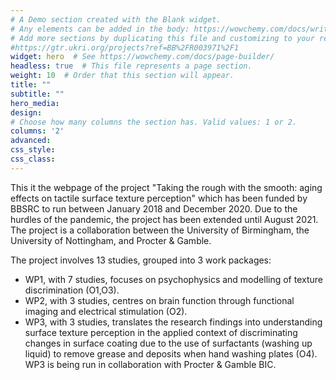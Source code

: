 ```yaml
---
# A Demo section created with the Blank widget.
# Any elements can be added in the body: https://wowchemy.com/docs/writing-markdown-latex/
# Add more sections by duplicating this file and customizing to your requirements.
#https://gtr.ukri.org/projects?ref=BB%2FR003971%2F1
widget: hero  # See https://wowchemy.com/docs/page-builder/
headless: true  # This file represents a page section.
weight: 10  # Order that this section will appear.
title: ""
subtitle: ""
hero_media:
design:
# Choose how many columns the section has. Valid values: 1 or 2.
columns: '2'
advanced:
css_style:
css_class:
---
```


This it the webpage of the project "Taking the rough with the smooth: aging effects on tactile surface texture perception" which has been funded by BBSRC to run between January 2018 and December 2020. Due to the hurdles of the pandemic, the project has been extended until August 2021. The project is a collaboration between the University of Birmingham, the University of Nottingham, and Procter & Gamble.

The project involves 13 studies, grouped into 3 work packages:

<ul>
<li>WP1, with 7 studies, focuses on psychophysics and modelling of texture discrimination (O1,O3).</li>

<li>WP2, with 3 studies, centres on brain function through functional imaging and electrical stimulation (O2).</li>

<li>WP3, with 3 studies, translates the research findings into understanding surface texture perception in the applied context of discriminating changes in surface coating due to the use of surfactants (washing up liquid) to remove grease and deposits when hand washing plates (O4). WP3 is being run in collaboration with Procter &amp; Gamble BIC.</li>
</ul>

